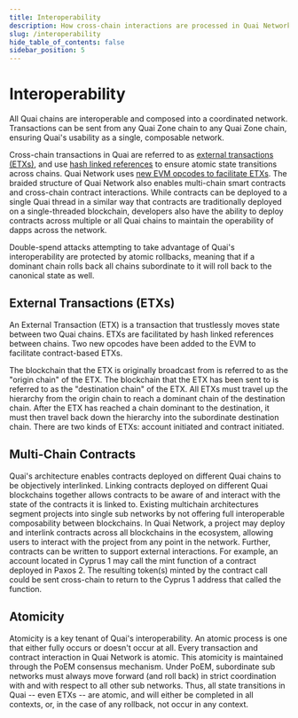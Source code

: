 ```yaml
---
title: Interoperability
description: How cross-chain interactions are processed in Quai Network.
slug: /interoperability
hide_table_of_contents: false
sidebar_position: 5
---
```


# Interoperability

All Quai chains are interoperable and composed into a coordinated network. Transactions can be sent from any Quai Zone chain to any Quai Zone chain, ensuring Quai's usability as a single, composable network.

Cross-chain transactions in Quai are referred to as [external transactions (ETXs)](./etxs.md), and use [hash linked references](../merged-mining/coincident-blocks.mdx) to ensure atomic state transitions across chains. Quai Network uses [new EVM opcodes to facilitate ETXs](../../../develop/smart-contracts/opcode-additions.md). The braided structure of Quai Network also enables multi-chain smart contracts and cross-chain contract interactions. While contracts can be deployed to a single Quai thread in a similar way that contracts are traditionally deployed on a single-threaded blockchain, developers also have the ability to deploy contracts across multiple or all Quai chains to maintain the operability of dapps across the network.

Double-spend attacks attempting to take advantage of Quai's interoperability are protected by atomic rollbacks, meaning that if a dominant chain rolls back all chains subordinate to it will roll back to the canonical state as well.

## External Transactions (ETXs)

An External Transaction (ETX) is a transaction that trustlessly moves state between two Quai chains. ETXs are facilitated by hash linked references between chains. Two new opcodes have been added to the EVM to facilitate contract-based ETXs.

The blockchain that the ETX is originally broadcast from is referred to as the "origin chain" of the ETX. The blockchain that the ETX has been sent to is referred to as the "destination chain" of the ETX. All ETXs must travel up the hierarchy from the origin chain to reach a dominant chain of the destination chain. After the ETX has reached a chain dominant to the destination, it must then travel back down the hierarchy into the subordinate destination chain. There are two kinds of ETXs: account initiated and contract initiated.

## Multi-Chain Contracts

Quai's architecture enables contracts deployed on different Quai chains to be objectively interlinked. Linking contracts deployed on different Quai blockchains together allows contracts to be aware of and interact with the state of the contracts it is linked to. Existing multichain architectures segment projects into single sub networks by not offering full interoperable composability between blockchains. In Quai Network, a project may deploy and interlink contracts across all blockchains in the ecosystem, allowing users to interact with the project from any point in the network.
Further, contracts can be written to support external interactions. For example, an account located in Cyprus 1 may call the mint function of a contract deployed in Paxos 2. The resulting token(s) minted by the contract call could be sent cross-chain to return to the Cyprus 1 address that called the function.

## Atomicity

Atomicity is a key tenant of Quai's interoperability. An atomic process is one that either fully occurs or doesn't occur at all. Every transaction and contract interaction in Quai Network is atomic.
This atomicity is maintained through the PoEM consensus mechanism. Under PoEM, subordinate sub networks must always move forward (and roll back) in strict coordination with and with respect to all other sub networks. Thus, all state transitions in Quai -- even ETXs -- are atomic, and will either be completed in all contexts, or, in the case of any rollback, not occur in any context.
